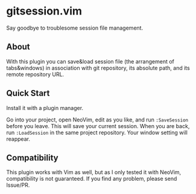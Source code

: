 gitsession.vim
==============

Say goodbye to troublesome session file management.

## About
With this plugin you can save&load session file (the arrangement of tabs&windows) in association with git repository, its absolute path, and its remote repository URL.

## Quick Start
Install it with a plugin manager.

Go into your project, open NeoVim, edit as you like, and run `:SaveSession` before you leave. This will save your current session.
When you are back, run `:LoadSession` in the same project repository. Your window setting will reappear.

## Compatibility
This plugin works with Vim as well, but as I only tested it with NeoVim, compatibility is not guaranteed. If you find any problem, please send Issue/PR.

